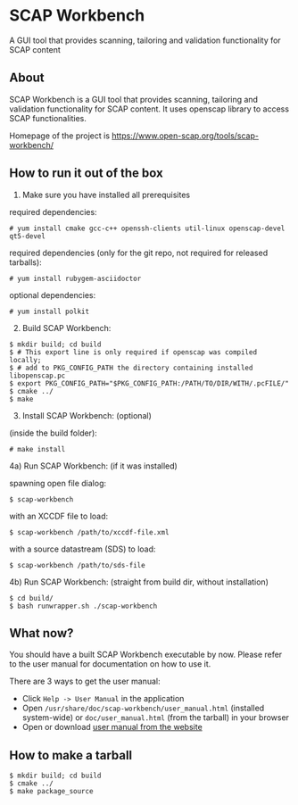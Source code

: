 SCAP Workbench
==============

A GUI tool that provides scanning, tailoring and validation functionality for SCAP content

About
-----

SCAP Workbench is a GUI tool that provides scanning, tailoring
and validation functionality for SCAP content. It uses openscap library
to access SCAP functionalities.

Homepage of the project is https://www.open-scap.org/tools/scap-workbench/

How to run it out of the box
----------------------------

1) Make sure you have installed all prerequisites

required dependencies:
```console
# yum install cmake gcc-c++ openssh-clients util-linux openscap-devel qt5-devel
```

required dependencies (only for the git repo, not required for released tarballs):
```console
# yum install rubygem-asciidoctor
```

optional dependencies:
```console
# yum install polkit
```

2) Build SCAP Workbench:
```console
$ mkdir build; cd build
$ # This export line is only required if openscap was compiled locally;
$ # add to PKG_CONFIG_PATH the directory containing installed libopenscap.pc
$ export PKG_CONFIG_PATH="$PKG_CONFIG_PATH:/PATH/TO/DIR/WITH/.pcFILE/"
$ cmake ../
$ make
```

3) Install SCAP Workbench: (optional)

(inside the build folder):
```console
# make install
```

4a) Run SCAP Workbench: (if it was installed)

spawning open file dialog:
```console
$ scap-workbench
```

with an XCCDF file to load:
```console
$ scap-workbench /path/to/xccdf-file.xml
```

with a source datastream (SDS) to load:
```console
$ scap-workbench /path/to/sds-file
```

4b) Run SCAP Workbench: (straight from build dir, without installation)

```console
$ cd build/
$ bash runwrapper.sh ./scap-workbench
```

What now?
---------

You should have a built SCAP Workbench executable by now. Please refer to the user manual for documentation on how to use it.

There are 3 ways to get the user manual:

 * Click `Help -> User Manual` in the application
 * Open `/usr/share/doc/scap-workbench/user_manual.html` (installed system-wide) or `doc/user_manual.html` (from the tarball) in your browser
 * Open or download [user manual from the website](https://static.open-scap.org/scap-workbench-1.1/)

How to make a tarball
---------------------
```console
$ mkdir build; cd build
$ cmake ../
$ make package_source
```
